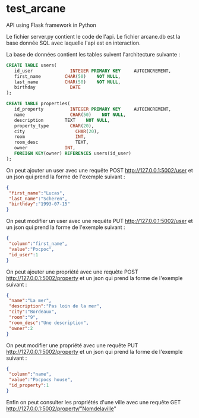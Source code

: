 # test_arcane
API using Flask framework in Python


Le fichier server.py contient le code de l'api.
Le fichier arcane.db est la base donnée SQL avec laquelle l'api est en interaction.

La base de données contient les tables suivent l'architecture suivante :

```sql
CREATE TABLE users(
   id_user 		        INTEGER PRIMARY KEY     AUTOINCREMENT,
   first_name         CHAR(50)    NOT NULL,
   last_name          CHAR(50)    NOT NULL,
   birthday		        DATE
);
```

```sql
CREATE TABLE properties(
   id_property 		    INTEGER PRIMARY KEY     AUTOINCREMENT,
   name          	    CHAR(50)    NOT NULL,
   description        TEXT    NOT NULL,
   property_type	    CHAR(20),
   city			          CHAR(20),
   room			          INT,
   room_desc		      TEXT,
   owner              INT, 
   FOREIGN KEY(owner) REFERENCES users(id_user)  
);
```

On peut ajouter un user avec une requête POST http://127.0.0.1:5002/user 
et un json qui prend la forme de l'exemple suivant :
```json
{ 
 "first_name":"Lucas", 
 "last_name":"Scheren", 
 "birthday":"1993-07-15" 
}
```
On peut modifier un user avec une requête PUT http://127.0.0.1:5002/user 
et un json qui prend la forme de l'exemple suivant :
```json
{ 
 "column":"first_name", 
 "value":"Pocpoc", 
 "id_user":1
}
```
On peut ajouter une propriété avec une requête POST http://127.0.0.1:5002/property 
et un json qui prend la forme de l'exemple suivant :
```json
{ 
 "name":"La mer", 
 "description":"Pas loin de la mer", 
 "city":"Bordeaux",
 "room":"9",
 "room_desc":"Une description",
 "owner":2
}
```

On peut modifier une propriété avec une requête PUT http://127.0.0.1:5002/property
et un json qui prend la forme de l'exemple suivant :
```json
{ 
 "column":"name", 
 "value":"Pocpocs house", 
 "id_property":1
}
```
Enfin on peut consulter les propriétés d'une ville avec une requête GET http://127.0.0.1:5002/property/"Nomdelaville"
